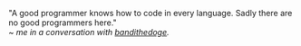 "A good programmer knows how to code in every language. Sadly there are no good programmers here." \
~ *me in a conversation with [bandithedoge](https://github.com/bandithedoge).*

